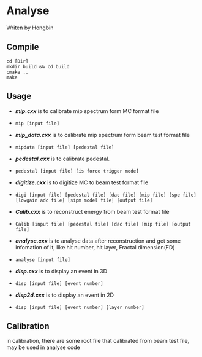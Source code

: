 # Analyse

Writen by Hongbin

## Compile

```
cd [Dir]
mkdir build && cd build
cmake ..
make
```

## Usage
* ***mip.cxx*** is to calibrate mip spectrum form MC format file
* `mip [input file]`
* ***mip_data.cxx*** is to calibrate mip spectrum form beam test format file
* `mipdata [input file] [pedestal file]`
* ***pedestal.cxx*** is to calibrate pedestal. 
* `pedestal [input file] [is force trigger mode]`
* ***digitize.cxx*** is to digitize MC to beam test format file
* `digi [input file] [pedestal file] [dac file] [mip file] [spe file] [lowgain adc file] [sipm model file] [output file]`
* ***Calib.cxx*** is to reconstruct energy from beam test format file 
* `Calib [input file] [pedestal file] [dac file] [mip file] [output file]`

* ***analyse.cxx*** is to analyse data after reconstruction and get some infomation of it, like hit number, hit layer, Fractal dimension(FD)
* `analyse [input file]`

* ***disp.cxx*** is to display an event in 3D
* `disp [input file] [event number]`
* ***disp2d.cxx*** is to display an event in 2D
* `disp [input file] [event number] [layer number]`

## Calibration

in calibration, there are some root file that calibrated from beam test file, may be used in analyse code